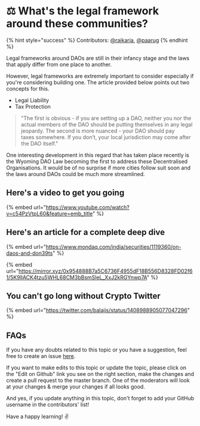 # ⚖ What's the legal framework around these communities?

{% hint style="success" %}
Contributors: [@rajkaria](https://github.com/rajkaria), [@paarug](https://github.com/paarug)
{% endhint %}

Legal frameworks around DAOs are still in their infancy stage and the laws that apply differ from one place to another.

However, legal frameworks are extremely important to consider especially if you're considering building one. The article provided below points out two concepts for this.

- Legal Liability
- Tax Protection

>"The first is obvious - if you are setting up a DAO, neither you nor the actual members of the DAO should be putting themselves in any legal jeopardy. The second is more nuanced - your DAO should pay taxes somewhere. If you don’t, your local jurisdiction may come after the DAO itself."

One interesting development in this regard that has taken place recently is the Wyoming DAO Law becoming the first to address these Decentralised Organisations. It would be of no surprise if more cities follow suit soon and the laws around DAOs could be much more streamlined.

## Here's a video to get you going

{% embed url="https://www.youtube.com/watch?v=c54PzVtpL60&feature=emb_title" %}

## Here's an article for a complete deep dive

{% embed url="https://www.mondaq.com/india/securities/1119360/on-daos-and-don39ts" %}

{% embed url="https://mirror.xyz/0x954888B7a5C6736F4955dF18B556D8328FD02f61/5K9llACK4tzu5WHL68CM3bBsmSleL_XxJ2kRGYnwp7A" %}

## You can't go long without Crypto Twitter

{% embed url="https://twitter.com/balajis/status/1408988905077047296" %}

## FAQs

If you have any doubts related to this topic or you have a suggestion, feel free to create an issue [here](https://github.com/SuperteamDAO/ground-zero/issues).

If you want to make edits to this topic or update the topic, please click on the "Edit on Github" link you see on the right section, make the changes and create a pull request to the master branch. One of the moderators will look at your changes & merge your changes if all looks good.

And yes, if you update anything in this topic, don't forget to add your GitHub username in the contributors' list!

Have a happy learning! ✌️
